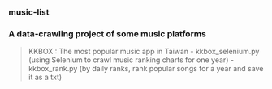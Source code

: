 ### music-list

### A data-crawling project of some music platforms


>KKBOX : The most popular music app in Taiwan
	- kkbox_selenium.py (using Selenium to crawl music ranking charts for one year)
	- kkbox_rank.py (by daily ranks, rank popular songs for a year and save it as a txt)


